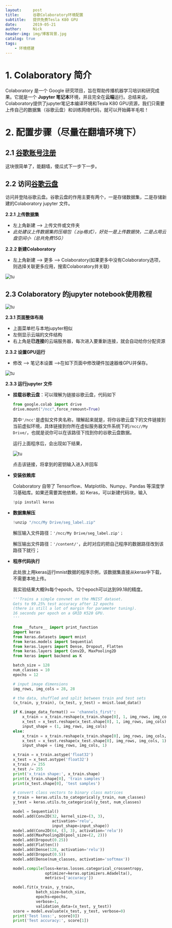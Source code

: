 ```yaml
---
layout:     post
title:      谷歌Colaboratory环境配置
subtitle:   提供免费Tesla K80 GPU
date:       2019-05-21
author:     Nick
header-img: img/博客背景.jpg
catalog: true
tags:
    - 环境搭建
---
```


# 1. Colaboratory 简介

Colaboratory 是一个 Google 研究项目，旨在帮助传播机器学习培训和研究成果。它就是一个 **Jupyter 笔记本**环境，并且完全在**云端**运行。总结来说，Colaboratory提供了jupyter笔记本编译环境和Tesla K80 GPU资源，我们只需要上传自己的数据集（谷歌云盘）和训练网络代码，就可以开始薅羊毛啦！

# 2. 配置步骤（尽量在翻墙环境下）

## 2.1 [谷歌账号注册](<https://accounts.google.com/signup/v2/webcreateaccount?flowName=GlifWebSignIn&flowEntry=SignUp>)

这块很简单了，能翻墙，傻瓜式下一步下一步。

## 2.2 访问[谷歌云盘](<https://drive.google.com/>)

访问并登陆谷歌云盘。谷歌云盘的作用主要有两个，一是存储数据集，二是存储新建的Colaboratory jupyter 文件。

**2.2.1 上传数据集**

* 左上角新建 --> 上传文件或文件夹 
* *此处建议上传数据集的压缩包（.zip格式），好处一是上传数据快，二是占用云盘空间小（总共免费15G）*

**2.2.2 新建Colaboratory**

* 左上角新建 --> 更多 --> Colaboratory(如果更多中没有Colaboratory选项，则选择关联更多应用，搜索Colaboratory并关联)

![tu](/img/2019-21-2.png)

## 2.3 Colaboratory 的jupyter notebook使用教程

![tu](/img/2019-21-3.png)

**2.3.1 页面整体布局**

* 上面菜单栏与本地jupyter相似
* 左侧显示云端的文件结构
* 右上角是**已连接**的云端服务器，每次进入要重新连接，就会自动给你分配资源

**2.3.2 设置GPU运行**

* 修改 --> 笔记本设置 -->在如下页面中修改硬件加速器维GPU并保存。

![tu ](/img/2019-21-4.png)

**2.3.3 运行jupyter 文件**

* **挂载谷歌云盘**：可以理解为链接谷歌云盘，代码如下

  ```python
  from google.colab import drive
  drive.mount("/ncc",force_remount=True) 
  ```

  其中` '/ncc' `是虚拟文件夹名称，理解起来就是，将你谷歌云盘下的文件链接到当前虚拟环境，具体链接到你所在虚拟服务器文件系统下的`/ncc//My Drive/`，也就是说你可以在该路径下找到你的谷歌云盘数据。

  运行上面程序后，会出现如下结果，

  ![tu](/img/2019-21-5.png)

  点击该链接，将拿到的密钥输入进入并回车

* **安装依赖库**

  Colaboratory 自带了 Tensorflow、Matplotlib、Numpy、Pandas 等深度学习基础库。如果还需要其他依赖，如 Keras，可以新建代码块，输入

  ```python
  !pip install keras
  ```

* **数据集解压**

  ```python
  !unzip "/ncc/My Drive/seg_label.zip"
  ```

  解压输入文件路径：`'/ncc/My Drive/seg_label.zip'；`

  解压输出文件路径：`'/content/'`，此时对应的把自己程序的数据路径改到该路径下就行；

* **程序代码执行**

  此处放上用keras运行mnist数据的程序示例，该数据集直接从keras中下载，不需要本地上传。

  我实验结果大概9s每个epoch，12个epoch可以达到99.18的精度。

  ```python
  '''Trains a simple convnet on the MNIST dataset.
  Gets to 99.25% test accuracy after 12 epochs
  (there is still a lot of margin for parameter tuning).
  16 seconds per epoch on a GRID K520 GPU.
  '''
  
  from __future__ import print_function
  import keras
  from keras.datasets import mnist
  from keras.models import Sequential
  from keras.layers import Dense, Dropout, Flatten
  from keras.layers import Conv2D, MaxPooling2D
  from keras import backend as K
  
  batch_size = 128
  num_classes = 10
  epochs = 12
  
  # input image dimensions
  img_rows, img_cols = 28, 28
  
  # the data, shuffled and split between train and test sets
  (x_train, y_train), (x_test, y_test) = mnist.load_data()
  
  if K.image_data_format() == 'channels_first':
      x_train = x_train.reshape(x_train.shape[0], 1, img_rows, img_cols)
      x_test = x_test.reshape(x_test.shape[0], 1, img_rows, img_cols)
      input_shape = (1, img_rows, img_cols)
  else:
      x_train = x_train.reshape(x_train.shape[0], img_rows, img_cols, 1)
      x_test = x_test.reshape(x_test.shape[0], img_rows, img_cols, 1)
      input_shape = (img_rows, img_cols, 1)
  
  x_train = x_train.astype('float32')
  x_test = x_test.astype('float32')
  x_train /= 255
  x_test /= 255
  print('x_train shape:', x_train.shape)
  print(x_train.shape[0], 'train samples')
  print(x_test.shape[0], 'test samples')
  
  # convert class vectors to binary class matrices
  y_train = keras.utils.to_categorical(y_train, num_classes)
  y_test = keras.utils.to_categorical(y_test, num_classes)
  
  model = Sequential()
  model.add(Conv2D(32, kernel_size=(3, 3),
                   activation='relu',
                   input_shape=input_shape))
  model.add(Conv2D(64, (3, 3), activation='relu'))
  model.add(MaxPooling2D(pool_size=(2, 2)))
  model.add(Dropout(0.25))
  model.add(Flatten())
  model.add(Dense(128, activation='relu'))
  model.add(Dropout(0.5))
  model.add(Dense(num_classes, activation='softmax'))
  
  model.compile(loss=keras.losses.categorical_crossentropy,
                optimizer=keras.optimizers.Adadelta(),
                metrics=['accuracy'])
  
  model.fit(x_train, y_train,
            batch_size=batch_size,
            epochs=epochs,
            verbose=1,
            validation_data=(x_test, y_test))
  score = model.evaluate(x_test, y_test, verbose=0)
  print('Test loss:', score[0])
  print('Test accuracy:', score[1])
  ```

  
